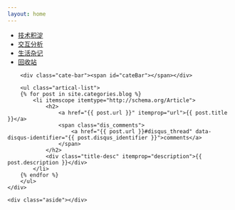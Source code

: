 ```yaml
---
layout: home
---
```


<div class="index-content blog">
    <div class="section">
        <ul class="artical-cate">
            <li class="on"><a href="/"><span>技术积淀</span></a></li>
            <li><a href="/opinion"><span>交互分析</span></a></li>
            <li><a href="/life"><span>生活杂记</span></a></li>
            <li><a href="/trash"><span>回收站</span></a></li>
        </ul>

        <div class="cate-bar"><span id="cateBar"></span></div>

        <ul class="artical-list">
        {% for post in site.categories.blog %}
            <li itemscope itemtype="http://schema.org/Article">
                <h2>
                    <a href="{{ post.url }}" itemprop="url">{{ post.title }}</a>
                    <span class="dis_comments">
                        <a href="{{ post.url }}#disqus_thread" data-disqus-identifier="{{ post.disqus_identifier }}">comments</a>
                    </span>
                </h2>
                <div class="title-desc" itemprop="description">{{ post.description }}</div>
            </li>
        {% endfor %}
        </ul>
    </div>

    <div class="aside"></div>
</div>
